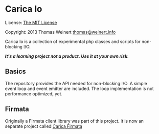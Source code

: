 Carica Io
=========

License:   [The MIT License](http://www.opensource.org/licenses/mit-license.php)

Copyright: 2013 Thomas Weinert <thomas@weinert.info>

Carica Io is a collection of experimental php classes and scripts
for non-blocking I/O.

***It's a learning project not a product. Use it at your own risk.***

Basics
------

The repository provides the API needed for non-blocking I/O. A
simple event loop and event emitter are included. The loop
implementation is not performance optimized, yet.

Firmata
-------

Originally a Firmata client library was part of this project. It is now an
separate project called [Carica Firmata](https://github.com/ThomasWeinert/carica-firmata)